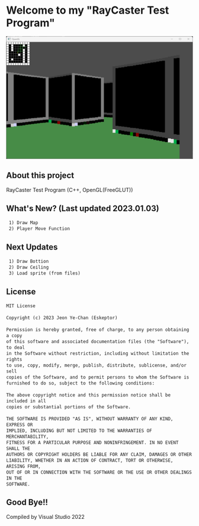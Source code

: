 # Welcome to my "RayCaster Test Program"
![homepage](./ScreenShot/ScreenShot01.png)
## About this project
RayCaster Test Program (C++, OpenGL(FreeGLUT))
## What's New? (Last updated 2023.01.03)
```
 1) Draw Map
 2) Player Move Function
```
## Next Updates
```
 1) Draw Bottion
 2) Draw Ceiling
 3) Load sprite (from files)
```
## License
```
MIT License

Copyright (c) 2023 Jeon Ye-Chan (Eskeptor)

Permission is hereby granted, free of charge, to any person obtaining a copy
of this software and associated documentation files (the "Software"), to deal
in the Software without restriction, including without limitation the rights
to use, copy, modify, merge, publish, distribute, sublicense, and/or sell
copies of the Software, and to permit persons to whom the Software is
furnished to do so, subject to the following conditions:

The above copyright notice and this permission notice shall be included in all
copies or substantial portions of the Software.

THE SOFTWARE IS PROVIDED "AS IS", WITHOUT WARRANTY OF ANY KIND, EXPRESS OR
IMPLIED, INCLUDING BUT NOT LIMITED TO THE WARRANTIES OF MERCHANTABILITY,
FITNESS FOR A PARTICULAR PURPOSE AND NONINFRINGEMENT. IN NO EVENT SHALL THE
AUTHORS OR COPYRIGHT HOLDERS BE LIABLE FOR ANY CLAIM, DAMAGES OR OTHER
LIABILITY, WHETHER IN AN ACTION OF CONTRACT, TORT OR OTHERWISE, ARISING FROM,
OUT OF OR IN CONNECTION WITH THE SOFTWARE OR THE USE OR OTHER DEALINGS IN THE
SOFTWARE.
```
## Good Bye!!
Compiled by Visual Studio 2022